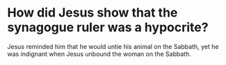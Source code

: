 # How did Jesus show that the synagogue ruler was a hypocrite?

Jesus reminded him that he would untie his animal on the Sabbath, yet he was indignant when Jesus unbound the woman on the Sabbath.
